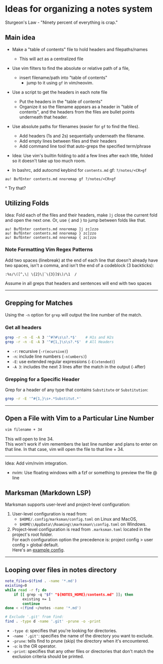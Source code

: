 
# Ideas for organizing a notes system  
Sturgeon's Law - "Ninety percent of everything is crap."  

## Main idea  
* Make a "table of contents" file to hold headers and filepaths/names  
    * This will act as a centralized file  
* Use vim filters to find the absolute or relative path of a file, 
    * insert filename/path into "table of contents"  
        * jump to it using `gf` in vim/neovim.  
* Use a script to get the headers in each note file  
    * Put the headers in the "table of contents" 
    * Organize it so the filename appears as a header in "table of contents", 
      and the headers from the files are bullet points underneath that header.  

* Use absolute paths for filenames (easier for `gf` to find the files).  
    * Add headers (1s and 2s) sequentially underneath the filename.  
    * Add empty lines between files and their headers  
    * Add command line tool that auto-greps the specified term/phrase  

* Idea: Use vim's builtin folding to add a few lines after each title, folded  
        so it doesn't take up too much room.  

* In bashrc, add autocmd keybind for `contents.md` gf: `?/notes/<CR>gf`
```vim  
au! BufEnter contents.md nnoremap gf ?/notes/<CR>gf 
```
^ Try that?  

## Utilizing Folds
Idea: Fold each of the files and their headers, make `]j` close the current fold and open the next
one.  Or, use `{` and `}` to jump between folds like that.
```vim
au! BufEnter contents.md nnoremap ]j zc]zzo
au! BufEnter contents.md nnoremap } zc]zzo
au! BufEnter contents.md nnoremap { zc[zzo
```


### Note Formatting Vim Regex Patterns  
Add two spaces (linebreak) at the end of each line that doesn't already have two spaces,
isn't a comma, and isn't the end of a codeblock (3 backticks):  
```regex  
:%s/\([^,\| \{2}\|`\{3}]$\)/\1  /  
```
Assume in all greps that headers and sentences will end with two spaces  

---  

## Grepping for Matches  
Using the `-n` option for `grep` will output the line number of the match.  

### Get all headers  
```bash  
grep -r -n -E -A 3 '^#?#\s\s?.*$'    # H1s and H2s  
grep -r -n -E -A 3 '^#{1,}\s\s?.*$'  # All Headers  
```
* `-r`: recursive  (`-r(ecursive)`)  
* `-n`: include line numbers  (`-n(umbers)`) 
* `-E`: use extended regular expressions  (`-E(xtended)`)  
* `-A 3`: includes the next 3 lines after the match in the output (`-A`fter)  


### Grepping for a Specific Header  
Grep for a header of any type that contains `Substitute` or `Substitution`:  
```bash  
grep -r -E '^#{1,}\s+.*Substitut.*'  
```

---

## Open a File with Vim to a Particular Line Number
```bash
vim filename + 34
```
This will open to line 34.  
This won't work if vim remembers the last line number and plans to enter on
that line. In that case, vim will open the file to that line + 34.  

---  

Idea: Add vim/nvim integration.  
* nvim: Use floating windows with a fzf or something to preview the file @ line  

## Marksman (Markdown LSP)  
Marksman supports user-level and project-level configuration:  
1. User-level configuration is read from:  
    * `$HOME/.config/marksman/config.toml` on Linux and MacOS,
    * `$HOME\\AppData\\Roaming\\marksman\\config.toml` on Windows.  
1. Project-level configuration is read from `.marksman.toml` located in the project's root folder.  
For each configuration option the precedence is: project config > user config > global default.  
Here's an [example config](https://github.com/artempyanykh/marksman/blob/main/Tests/default.marksman.toml).  


---  

## Looping over files in notes directory  

```bash  
note_files=$(find . -name '*.md')  
existing=0  
while read -r f; do  
    if [[ grep -q "$f" "${NOTES_HOME}/contents.md" ]]; then  
        existing += 1  
        continue  
done < <(find ~/notes -name '*.md')  
```

```bash  
# Exclude '.git' from find:  
find . -type d -name '.git' -prune -o -print  
```
* `-type d`: specifies that you're looking for directories.  
* `-name '.git'`: specifies the name of the directory you want to exclude.  
* `-prune`: tells find to prune (skip) the directory when it's encountered.  
* `-o`: is the OR operator.  
* `-print`: specifies that any other files or directories that don't match the exclusion criteria should be printed.  





